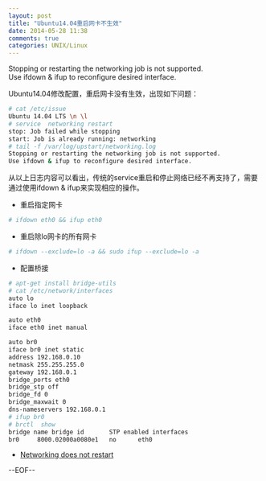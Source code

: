 ```yaml
---
layout: post
title: "Ubuntu14.04重启网卡不生效"
date: 2014-05-28 11:38
comments: true
categories: UNIX/Linux
---
```


Stopping or restarting the networking job is not supported.  
Use ifdown & ifup to reconfigure desired interface.


Ubuntu14.04修改配置，重启网卡没有生效，出现如下问题：

``` bash
# cat /etc/issue
Ubuntu 14.04 LTS \n \l
# service  networking restart
stop: Job failed while stopping
start: Job is already running: networking
# tail -f /var/log/upstart/networking.log
Stopping or restarting the networking job is not supported.
Use ifdown & ifup to reconfigure desired interface.
```

从以上日志内容可以看出，传统的service重启和停止网络已经不再支持了，需要通过使用ifdown & ifup来实现相应的操作。

* 重启指定网卡

``` bash
# ifdown eth0 && ifup eth0
```

* 重启除lo网卡的所有网卡

``` bash
# ifdown --exclude=lo -a && sudo ifup --exclude=lo -a
```

* 配置桥接

``` bash
# apt-get install bridge-utils
# cat /etc/network/interfaces
auto lo
iface lo inet loopback

auto eth0
iface eth0 inet manual

auto br0
iface br0 inet static
address 192.168.0.10
netmask 255.255.255.0
gateway 192.168.0.1
bridge_ports eth0
bridge_stp off
bridge_fd 0
bridge_maxwait 0
dns-nameservers 192.168.0.1
# ifup br0
# brctl  show
bridge name	bridge id		STP enabled	interfaces
br0		8000.02000a0080e1	no		eth0
```

* [Networking does not restart](https://bugs.launchpad.net/ubuntu/+source/ifupdown/+bug/1301015)

--EOF--

